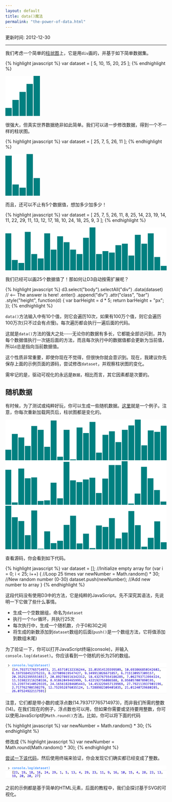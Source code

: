 ```yaml
---
layout: default
title: data()魔法
permalink: "the-power-of-data.html"
---
```


更新时间: 2012-12-30

------


我们考虑一个简单的[柱状图](htmls/90-the-power-of-data-1.html)上，它是用`div`画的，并基于如下简单数据集。

{% highlight javascript %}
var dataset = [ 5, 10, 15, 20, 25 ];
{% endhighlight %}

![](images/90-the-power-of-data-1.png)

很强大，但真实世界数据绝非如此简单。我们可以进一步修改数据，得到一个不一样的柱状图。

{% highlight javascript %}
var dataset = [ 25, 7, 5, 26, 11 ];
{% endhighlight %}

![](images/90-the-power-of-data-2.png)

而且，还可以不止有5个数据值，想加多少加多少！

{% highlight javascript %}
var dataset = [ 25, 7, 5, 26, 11, 8, 25, 14, 23, 19,
                14, 11, 22, 29, 11, 13, 12, 17, 18, 10,
                24, 18, 25, 9, 3 ];
{% endhighlight %}

![](images/90-the-power-of-data-3.png)

我们已经可以画25个数据值了！那如何让D3自动按需扩展呢？

{% highlight javascript %}
d3.select("body").selectAll("div")
    .data(dataset)  // <-- The answer is here!
    .enter()
    .append("div")
    .attr("class", "bar")
    .style("height", function(d) {
        var barHeight = d * 5;
        return barHeight + "px";
    });
{% endhighlight %}

`data()`方法输入中有10个值，则它会遍历10次，如果有100万个值，则它会遍历100万次(只不过会有点慢)。每次遍历都会执行一遍后面的代码。

这就是`data()`方法的强大之处----无论你的数据有多长，它都能全部访问到，并为每个数据值执行一次链后面的方法，而且每次执行中的数据值都会更新为当前值，所以`d`总是指向当前数据值。

这个性质非常重要，即使你现在不觉得，但很快你就会意识到。现在，我建议你先保存上面的示例页面的源码，尝试修改`dataset`，并观察柱状图的变化。

需牢记的是，驱动可视化的永远是`数据`，相比而言，其它因素都是次要的。

## 随机数据

有时候，为了测试或纯粹好玩，你可以生成一些随机数据。[这里](htmls/90-the-power-of-data-4.html)就是一个例子。注意，你每次重新加载网页后，柱状图都是变化的。

![](images/90-the-power-of-data-4.png)
![](images/90-the-power-of-data-5.png)
![](images/90-the-power-of-data-6.png)

查看源码，你会看到如下代码。

{% highlight javascript %}
var dataset = [];                        //Initialize empty array
for (var i = 0; i < 25; i++) {           //Loop 25 times
    var newNumber = Math.random() * 30;  //New random number (0-30)
    dataset.push(newNumber);             //Add new number to array
}
{% endhighlight %}

这段代码没有使用D3中的方法，它是纯粹的JavaScript。先不深究其语法，先说明一下它做了些什么事情。

  - 生成一个空数据组，命名为`dataset`
  - 执行一个`for`循环，共执行25次
  - 每次执行中，生成一个随机数，介于0和30之间
  - 将生成的新数添加到`dataset`数组的后面(`push()`是一个数组方法，它将值添加到数组末尾)

为了验证一下，你可以打开JavaScript终端(console)，并输入`console.log(dataset)`。你应该看到一个随机的长为25的数组。

![](images/90-the-power-of-data-7.png)

注意，它们都是带小数的或浮点数(14.793717765714973)，而非我们所需的整数(14)。在我们现在的例子，浮点数也可以用，但如果你需要或坚持要用整数，你可以使用JavaScript的`Math.round()`方法。比如，你可以将下面的代码

{% highlight javascript %}
var newNumber = Math.random() * 30;
{% endhighlight %}

修改成
{% highlight javascript %}
var newNumber = Math.round(Math.random() * 30);
{% endhighlight %}

[尝试一下该代码](htmls/90-the-power-of-data-5.html)，然后使用终端来验证，你会发现它们确实都已经变成了整数。

![](images/90-the-power-of-data-8.png)

之前的示例都是基于简单的HTML元素，后面的教程中，我们会探讨基于SVG的可视化。

